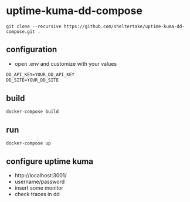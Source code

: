 # uptime-kuma-dd-compose

```shell
git clone --recursive https://github.com/sheltertake/uptime-kuma-dd-compose.git .

```

## configuration

 - open .env and customize with your values

```txt
DD_API_KEY=YOUR_DD_API_KEY
DD_SITE=YOUR_DD_SITE
```

## build

```shell
docker-compose build
```

## run

```shell
docker-compose up
```

## configure uptime kuma

 - http://localhost:3001/
 - username/password
 - insert some monitor
 - check traces in dd
